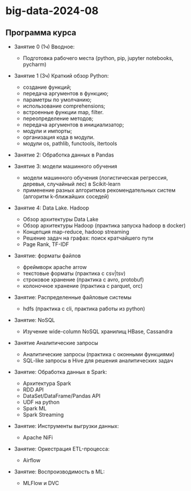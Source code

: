 # big-data-2024-08

## Программа курса

- Занятие 0 (1ч) Вводное:
    - Подготовка рабочего места (python, pip, jupyter notebooks, pycharm)
- Занятие 1 (3ч) Краткий обзор Python:
    - создание функций;
    - передача аргументов в функцию;
    - параметры по умолчанию;
    - использование comprehensions;
    - встроенные функции map, filter.
    - переопределение методов;
    - передача аргументов в инициализатор;
    - модули и импорты;
    - организация кода в модули.
    - модули os, pathlib, functools, itertools
- Занятие 2: Обработка данных в Pandas

- Занятие 3: модели машинного обучения
    - модели машинного обучения (логистическая регрессия, деревья, случайный лес) в Scikit-learn
    - применение разных алгоритмов рекомендательных систем (алгоритм k-ближайших соседей)

- Занятие 4: Data Lake. Hadoop
    - Обзор архитектуры Data Lake
    - Обзор архитектуры Hadoop (практика запуска hadoop в docker)
    - Концепция map-reduce, hadoop streaming
    - Решение задач на графах: поиск кратчайшего пути
    - Page Rank, TF-IDF

- Занятие: форматы файлов
    - фреймворк apache arrow
    - текстовые форматы (практика с csv|tsv)
    - строковое хранение (практика с avro, protobuf)
    - колоночное хранение (практика с parquet, orc)

- Занятие: Распределенные файловые системы
    - hdfs (практика с cli, практика работы из python)

- Занятие: NoSQL
    - Изучение wide-column NoSQL хранилищ HBase, Cassandra

- Занятие Аналитические запросы
    - Аналитические запросы (практика с оконными функциями)
    - SQL-like запросы в Hive для решения аналитических задач

- Занятие: Обработка данных в Spark:
    - Архитектура Spark
    - RDD API
    - DataSet/DataFrame/Pandas API
    - UDF на python
    - Spark ML
    - Spark Streaming

- Занятие: Инструменты выгрузки данных:
    - Apache NiFi

- Занятие: Оркестрация ETL-процесса:
    - Airflow

- Занятие: Воспроизводимость в ML:
    - MLFlow и DVC
